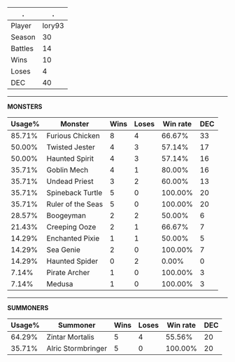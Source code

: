 .|.
|-|-
Player|lory93
Season|30
Battles|14
Wins|10
Loses|4
DEC|40

---
**MONSTERS**

Usage%|Monster|Wins|Loses|Win rate|DEC|
-|-|-|-|-|-|
85.71%|Furious Chicken|8|4|66.67%|33|
50.00%|Twisted Jester|4|3|57.14%|17|
50.00%|Haunted Spirit|4|3|57.14%|16|
35.71%|Goblin Mech|4|1|80.00%|16|
35.71%|Undead Priest|3|2|60.00%|13|
35.71%|Spineback Turtle|5|0|100.00%|20|
35.71%|Ruler of the Seas|5|0|100.00%|20|
28.57%|Boogeyman|2|2|50.00%|6|
21.43%|Creeping Ooze|2|1|66.67%|7|
14.29%|Enchanted Pixie|1|1|50.00%|5|
14.29%|Sea Genie|2|0|100.00%|7|
14.29%|Haunted Spider|0|2|0.00%|0|
7.14%|Pirate Archer|1|0|100.00%|3|
7.14%|Medusa|1|0|100.00%|3|

---
**SUMMONERS**

Usage%|Summoner|Wins|Loses|Win rate|DEC|
-|-|-|-|-|-|
64.29%|Zintar Mortalis|5|4|55.56%|20|
35.71%|Alric Stormbringer|5|0|100.00%|20|
